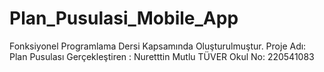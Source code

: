# Plan_Pusulasi_Mobile_App
Fonksiyonel Programlama Dersi Kapsamında Oluşturulmuştur.
Proje Adı: Plan Pusulası
Gerçekleştiren : Nuretttin Mutlu TÜVER
Okul No: 220541083



